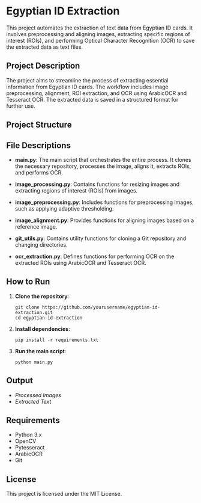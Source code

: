 # Egyptian ID Extraction

This project automates the extraction of text data from Egyptian ID cards. It involves preprocessing and aligning images, extracting specific regions of interest (ROIs), and performing Optical Character Recognition (OCR) to save the extracted data as text files.

## Project Description

The project aims to streamline the process of extracting essential information from Egyptian ID cards. The workflow includes image preprocessing, alignment, ROI extraction, and OCR using ArabicOCR and Tesseract OCR. The extracted data is saved in a structured format for further use.

## Project Structure


## File Descriptions

- **main.py**: The main script that orchestrates the entire process. It clones the necessary repository, processes the image, aligns it, extracts ROIs, and performs OCR.

- **image_processing.py**: Contains functions for resizing images and extracting regions of interest (ROIs) from images.

- **image_preprocessing.py**: Includes functions for preprocessing images, such as applying adaptive thresholding.

- **image_alignment.py**: Provides functions for aligning images based on a reference image.

- **git_utils.py**: Contains utility functions for cloning a Git repository and changing directories.

- **ocr_extraction.py**: Defines functions for performing OCR on the extracted ROIs using ArabicOCR and Tesseract OCR.

## How to Run

1. **Clone the repository**:
    ```
    git clone https://github.com/yourusername/egyptian-id-extraction.git
    cd egyptian-id-extraction
    ```

2. **Install dependencies**:
    ```
    pip install -r requirements.txt
    ```

3. **Run the main script**:
    ```
    python main.py
    ```

## Output
- *Processed Images*
- *Extracted Text* 
## Requirements

- Python 3.x
- OpenCV
- Pytesseract
- ArabicOCR
- Git

## License

This project is licensed under the MIT License.
